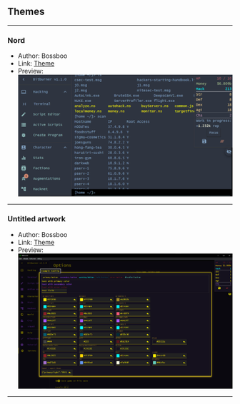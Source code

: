 ## Themes

---

### Nord
* Author: Bossboo
* Link: [Theme](bossboo-nord.json)
* Preview: ![Nord](preview/bossboo-nord.png)

---

### Untitled artwork
* Author: Bossboo
* Link: [Theme](bossboo-untitled.json)
* Preview: ![Untitled](preview/bossboo-untitled.png)

---